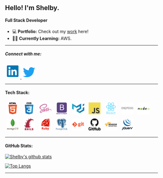 ## Hello! I'm Shelby.

#### Full Stack Developer


* 💻 **Portfolio:** Check out my [work](https://www.shelby-el-rassi.com/) here!
* 👩‍💻 **Currently Learning:** AWS. 


---

##### Connect with me:

<p align="left">
<a href="https://www.linkedin.com/in/shelby-el-rassi-dev" target="blank">
<img width="40px" src="./devicon-master/icons/linkedin/linkedin-original.svg" alt="html5" style="padding:5px; width: 40px;" >
</a>
<a href="https://twitter.com/theartydev" target="blank">
<img width="40px" src="./devicon-master/icons/twitter/twitter-original.svg" alt="html5" style="padding:5px; width: 40px;" >
</a>
</p>


-----

#### Tech Stack:



<div style="display:inline-block;" >

<img width="40px" src="./devicon-master/icons/html5/html5-original-wordmark.svg" alt="html5" style="padding:5px; width: 40px;" >
<img width="40px"  src="./devicon-master/icons/css3/css3-original-wordmark.svg" alt="css" style="padding:5px; width: 40px;" >
<img width="40px"  src="./devicon-master/icons/sass/sass-original.svg" alt="sass" style="padding:5px; width: 40px;" >
<img width="40px" src="./devicon-master/icons/bootstrap/bootstrap-plain-wordmark.svg" alt="bootstrap" style="padding:5px; width: 40px;" >
<img width="40px"  src="./devicon-master/icons/materialui/materialui-original.svg" alt="materialui" style="padding:5px; width: 40px;" >
<img width="40px"  src="./devicon-master/icons/javascript/javascript-original.svg" alt="javascript" style="padding:5px; width: 40px;" >
<img width="40px"  src="./devicon-master/icons/react/react-original-wordmark.svg" alt="react" style="padding:5px; width: 40px;" >
<img width="40px" src="./devicon-master/icons/express/express-original-wordmark.svg" alt="express" style="padding:5px; width: 40px;" >
<img width="40px" src="./devicon-master/icons/nodejs/nodejs-original-wordmark.svg" alt="nodejs" style="padding:5px; width: 40px;" >
<img width="40px" src="./devicon-master/icons/mongodb/mongodb-original-wordmark.svg" alt="mongodb" style="padding:5px; width: 40px;" >
<img width="40px" src="./devicon-master/icons/rails/rails-plain-wordmark.svg" alt="rails" style="padding:5px; width: 40px;" >
<img width="40px" src="./devicon-master/icons/ruby/ruby-plain-wordmark.svg" alt="ruby" style="padding:5px; width: 40px;" >
<img width="40px" src="./devicon-master/icons/postgresql/postgresql-plain-wordmark.svg" alt="postgresql" style="padding:5px; width: 40px;" >
<img width="40px" src="./devicon-master/icons/git/git-plain-wordmark.svg" alt="git" style="padding:5px; width: 40px;" >
<img width="40px" src="./devicon-master/icons/github/github-original-wordmark.svg" alt="github" style="padding:5px; width: 40px;" >
<img width="40px" src="./devicon-master/icons/amazonwebservices/amazonwebservices-original-wordmark.svg" alt="AWS" style="padding:5px; width: 40px;" >
<img width="40px" src="./devicon-master/icons/jquery/jquery-original-wordmark.svg" alt="jquery" style="padding:5px; width: 40px;" >

</div>


-----

#### GitHub Stats:

[![Shelby's github stats](https://github-readme-stats.vercel.app/api?username=Shelby219)](https://github.com/Shelby219/github-readme-stats)


 [![Top Langs](https://github-readme-stats.vercel.app/api/top-langs/?username=Shelby219&layout=compact)](https://github.com/Shelby219)

-----

